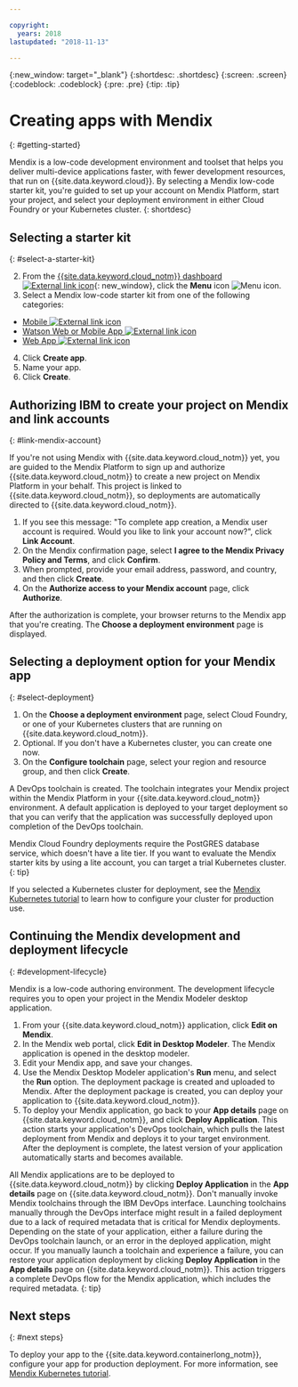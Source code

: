 ```yaml
---

copyright:
  years: 2018
lastupdated: "2018-11-13"

---
```


{:new_window: target="_blank"}
{:shortdesc: .shortdesc}
{:screen: .screen}
{:codeblock: .codeblock}
{:pre: .pre}
{:tip: .tip}

# Creating apps with Mendix
{: #getting-started}

Mendix is a low-code development environment and toolset that helps you deliver multi-device applications faster, with fewer development resources, that run on {{site.data.keyword.cloud}}. By selecting a Mendix low-code starter kit, you're guided to set up your account on Mendix Platform, start your project, and select your deployment environment in either Cloud Foundry or your Kubernetes cluster.
{: shortdesc}

## Selecting a starter kit
{: #select-a-starter-kit}

2. From the [{{site.data.keyword.cloud_notm}} dashboard ![External link icon](../../icons/launch-glyph.svg "External link icon")](https://console.bluemix.net/dashboard){: new_window}, click the **Menu** icon ![Menu icon](../../icons/icon_hamburger.svg).
3. Select a Mendix low-code starter kit from one of the following categories:
  * [Mobile ![External link icon](../../icons/launch-glyph.svg "External link icon")](https://console.bluemix.net/developer/appservice/starter-kits/mendix-mobile-app)
  * [Watson Web or Mobile App ![External link icon](../../icons/launch-glyph.svg "External link icon")](https://console.bluemix.net/developer/appservice/starter-kits/mendix-web-or-mobile-app-with-watson)
  * [Web App ![External link icon](../../icons/launch-glyph.svg "External link icon")](https://console.bluemix.net/developer/appservice/starter-kits/mendix-web-app)
4. Click **Create app**.
5. Name your app. 
6. Click **Create**.

## Authorizing IBM to create your project on Mendix and link accounts
{: #link-mendix-account}

If you're not using Mendix with {{site.data.keyword.cloud_notm}} yet, you are guided to the Mendix Platform to sign up and authorize {{site.data.keyword.cloud_notm}} to create a new project on Mendix Platform in your behalf. This project is linked to {{site.data.keyword.cloud_notm}}, so deployments are automatically directed to {{site.data.keyword.cloud_notm}}.

1. If you see this message: "To complete app creation, a Mendix user account is required. Would you like to link your account now?", click **Link Account**.
2. On the Mendix confirmation page, select **I agree to the Mendix Privacy Policy and Terms**, and click **Confirm**.
3. When prompted, provide your email address, password, and country, and then click **Create**.
4. On the **Authorize access to your Mendix account** page, click **Authorize**.

After the authorization is complete, your browser returns to the Mendix app that you're creating. The **Choose a deployment environment** page is displayed.

## Selecting a deployment option for your Mendix app
{: #select-deployment}

1. On the **Choose a deployment environment** page, select Cloud Foundry, or one of your Kubernetes clusters that are running on {{site.data.keyword.cloud_notm}}.
2. Optional. If you don't have a Kubernetes cluster, you can create one now.
3. On the **Configure toolchain** page, select your region and resource group, and then click **Create**.

A DevOps toolchain is created. The toolchain integrates your Mendix project within the Mendix Platform in your {{site.data.keyword.cloud_notm}} environment. A default application is deployed to your target deployment so that you can verify that the application was successfully deployed upon completion of the DevOps toolchain.

Mendix Cloud Foundry deployments require the PostGRES database service, which doesn't have a lite tier.   If you want to evaluate the Mendix starter kits by using a lite account, you can target a trial Kubernetes cluster.
{: tip}

If you selected a Kubernetes cluster for deployment, see the [Mendix Kubernetes tutorial](/docs/apps/tutorials/tutorial_mendix_kubernetes.html) to learn how to configure your cluster for production use.


## Continuing the Mendix development and deployment lifecycle
{: #development-lifecycle}

Mendix is a low-code authoring environment. The development lifecycle requires you to open your project in the Mendix Modeler desktop application.

1. From your {{site.data.keyword.cloud_notm}} application, click **Edit on Mendix**.
2. In the Mendix web portal, click **Edit in Desktop Modeler**.
  The Mendix application is opened in the desktop modeler.
3. Edit your Mendix app, and save your changes.
4. Use the Mendix Desktop Modeler application's **Run** menu, and select the **Run** option.
  The deployment package is created and uploaded to Mendix. After the deployment package is created, you can deploy your application to {{site.data.keyword.cloud_notm}}.
5. To deploy your Mendix application, go back to your **App details** page on {{site.data.keyword.cloud_notm}}, and click **Deploy Application**.
  This action starts your application's DevOps toolchain, which pulls the latest deployment from Mendix and deploys it to your target environment. After the deployment is complete, the latest version of your application automatically starts and becomes available.

All Mendix applications are to be deployed to {{site.data.keyword.cloud_notm}} by clicking **Deploy Application** in the **App details** page on {{site.data.keyword.cloud_notm}}. Don't manually invoke Mendix toolchains through the IBM DevOps interface. Launching toolchains manually through the DevOps interface might result in a failed deployment due to a lack of required metadata that is critical for Mendix deployments. Depending on the state of your application, either a failure during the DevOps toolchain launch, or an error in the deployed application, might occur. If you manually launch a toolchain and experience a failure, you can restore your application deployment by clicking **Deploy Application** in the **App details** page on {{site.data.keyword.cloud_notm}}. This action triggers a complete DevOps flow for the Mendix application, which includes the required metadata.
{: tip}

## Next steps 
{: #next steps}

To deploy your app to the {{site.data.keyword.containerlong_notm}}, configure your app for production deployment. For more information, see [Mendix Kubernetes tutorial](/docs/apps/tutorials/tutorial_mendix_kubernetes.html). 
